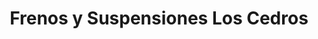 ---
title: "Frenos y Suspensiones Los Cedros"
url: /maracay/frenos-y-suspensiones-los-cedros/
shop: reparación de automóviles
---